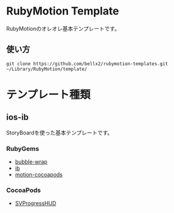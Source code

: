 # RubyMotion Template

RubyMotionのオレオレ基本テンプレートです。

## 使い方

```
git clone https://github.com/bellx2/rubymotion-templates.git ~/Library/RubyMotion/template/
```

# テンプレート種類

## ios-ib
 StoryBoardを使った基本テンプレートです。

### RubyGems
 * [bubble-wrap](http://bubblewrap.io)
 * [ib](https://github.com/yury/ib)
 * [motion-cocoapods](https://github.com/HipByte/motion-cocoapods)

### CocoaPods
 * [SVProgressHUD](https://github.com/samvermette/SVProgressHUD)

 
